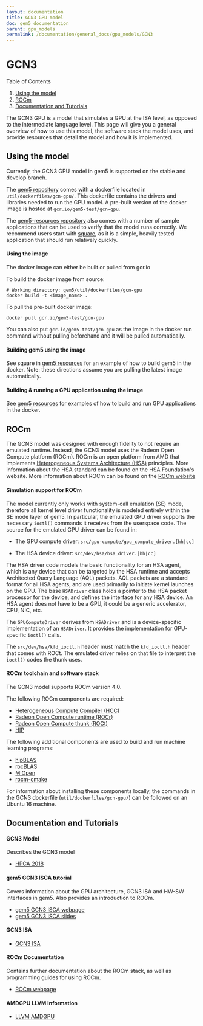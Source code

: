 ```yaml
---
layout: documentation
title: GCN3 GPU model
doc: gem5 documentation
parent: gpu_models
permalink: /documentation/general_docs/gpu_models/GCN3
---
```


# **GCN3**

Table of Contents

1. [Using the model](##Using-the-model)
2. [ROCm](##ROCm)
3. [Documentation and Tutorials](##Documentation-and-Tutorials)

The GCN3 GPU is a model that simulates a GPU at the ISA level, as opposed to the intermediate language level. This page will give you a general overview of how to use this model, the software stack the model uses, and provide resources that detail the model and how it is implemented.

## **Using the model**

Currently, the GCN3 GPU model in gem5 is supported on the stable and develop branch.

The [gem5 repository](https://gem5.goooglesource.com/public/gem5) comes with a dockerfile located in `util/dockerfiles/gcn-gpu/`. This dockerfile contains the drivers and libraries needed to run the GPU model. A pre-built version of the docker image is hosted at `gcr.io/gem5-test/gcn-gpu`.

The [gem5-resources repository](https://gem5.googlesource.com/public/gem5-resources/) also comes with a number of sample applications that can be used to verify that the model runs correctly.  We recommend users start with [square](https://resources.gem5.org/resources/square), as it is a simple, heavily tested application that should run relatively quickly.

#### Using the image
The docker image can either be built or pulled from gcr.io

To build the docker image from source:
```
# Working directory: gem5/util/dockerfiles/gcn-gpu
docker build -t <image_name> .
```

To pull the pre-built docker image:
```
docker pull gcr.io/gem5-test/gcn-gpu
```
You can also put `gcr.io/gem5-test/gcn-gpu` as the image in the docker run command without pulling beforehand and it will be pulled automatically.

#### Building gem5 using the image
See square in [gem5 resources](https://resources.gem5.org/resources/square) for an example of how to build gem5 in the docker.  Note: these directions assume you are pulling the latest image automatically.

#### Building & running a GPU application using the image
See [gem5 resources](https://resources.gem5.org/) for examples of how to build and run GPU applications in the docker.

## **ROCm**

The GCN3 model was designed with enough fidelity to not require an emulated runtime. Instead, the GCN3 model uses the Radeon Open Compute platform (ROCm). ROCm is an open platform from AMD that implements [Heterogeneous Systems Architecture (HSA)](http://www.hsafoundation.com/) principles. More information about the HSA standard can be found on the HSA Foundation's website. More information about ROCm can be found on the [ROCm website](https://rocmdocs.amd.com/en/latest/)

#### Simulation support for ROCm
The model currently only works with system-call emulation (SE) mode, therefore all kernel level driver functionality is modeled entirely within the SE mode layer of gem5. In particular, the emulated GPU driver supports the necessary `ioctl()` commands it receives from the userspace code. The source for the emulated GPU driver can be found in:

* The GPU compute driver: `src/gpu-compute/gpu_compute_driver.[hh|cc]`

* The HSA device driver: `src/dev/hsa/hsa_driver.[hh|cc]`

The HSA driver code models the basic functionality for an HSA agent, which is any device that can be targeted by the HSA runtime and accepts Architected Query Language (AQL) packets. AQL packets are a standard format for all HSA agents, and are used primarily to initiate kernel launches on the GPU. The base `HSADriver` class holds a pointer to the HSA packet processor for the device, and defines the interface for any HSA device. An HSA agent does not have to be a GPU, it could be a generic accelerator, CPU, NIC, etc.

The `GPUComputeDriver` derives from `HSADriver` and is a device-specific implementation of an `HSADriver`. It provides the implementation for GPU-specific `ioctl()` calls.

The `src/dev/hsa/kfd_ioctl.h` header must match the `kfd_ioctl.h` header that comes with ROCt. The emulated driver relies on that file to interpret the `ioctl()` codes the thunk uses.

#### ROCm toolchain and software stack
The GCN3 model supports ROCm version 4.0.

The following ROCm components are required:
* [Heterogeneous Compute Compiler (HCC)](https://github.com/RadeonOpenCompute/hcc)
* [Radeon Open Compute runtime (ROCr)](https://github.com/RadeonOpenCompute/ROCR-Runtime)
* [Radeon Open Compute thunk (ROCt)](https://github.com/RadeonOpenCompute/ROCT-Thunk-Interface)
* [HIP](https://github.com/ROCm-Developer-Tools/HIP)

The following additional components are used to build and run machine learning programs:
* [hipBLAS](https://github.com/ROCmSoftwarePlatform/hipBLAS/)
* [rocBLAS](https://github.com/ROCmSoftwarePlatform/rocBLAS/)
* [MIOpen](https://github.com/ROCmSoftwarePlatform/MIOpen/)
* [rocm-cmake](https://github.com/RadeonOpenCompute/rocm-cmake/)

For information about installing these components locally, the commands in the GCN3 dockerfile (`util/dockerfiles/gcn-gpu/`) can be followed on an Ubuntu 16 machine.

## **Documentation and Tutorials**

#### GCN3 Model
Describes the GCN3 model
* [HPCA 2018](https://ieeexplore.ieee.org/document/8327041)

#### gem5 GCN3 ISCA tutorial
Covers information about the GPU architecture, GCN3 ISA and HW-SW interfaces in gem5. Also provides an introduction to ROCm.
* [gem5 GCN3 ISCA webpage](http://www.gem5.org/events/isca-2018)
* [gem5 GCN3 ISCA slides](http://old.gem5.org/wiki/images/1/19/AMD_gem5_APU_simulator_isca_2018_gem5_wiki.pdf)

#### GCN3 ISA
* [GCN3 ISA](https://gpuopen.com/documentation/amd-isa-documentation/)

#### ROCm Documentation
Contains further documentation about the ROCm stack, as well as programming guides for using ROCm.
* [ROCm webpage](https://rocmdocs.amd.com/en/latest/)

#### AMDGPU LLVM Information
* [LLVM AMDGPU](https://llvm.org/docs/AMDGPUUsage.html)
